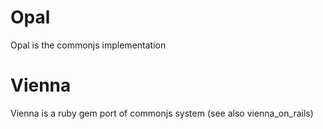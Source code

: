 Opal
====
Opal is the commonjs implementation

Vienna
======
Vienna is a ruby gem port of commonjs system
(see also vienna\_on\_rails)
